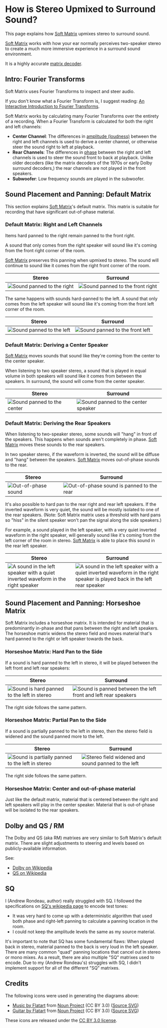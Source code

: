 # How is Stereo Upmixed to Surround Sound?

This page explains how [Soft Matrix](/) upmixes stereo to surround sound.

[Soft Matrix](/) works with how your ear normally perceives two-speaker stereo to create a much more immersive experience in a surround sound environment.

It is a highly accurate [matrix decoder](https://en.wikipedia.org/wiki/Matrix_decoder).

## Intro: Fourier Transforms

Soft Matrix uses Fourier Transforms to inspect and steer audio.

If you don't know what a Fourier Transform is, I suggest reading: [An Interactive Introduction to Fourier Transforms](https://www.jezzamon.com/fourier/).

Soft Matrix works by calculating many Fourier Transforms over the entirety of a recording. When a Fourier Transform is calculated for both the right and left channels:

- **Center Channel**: The differences in [amplitude (loudness)](https://en.wikipedia.org/wiki/Amplitude) between the right and left channels is used to derive a center channel, or otherwise steer the sound right to left at playback.
- **Rear Channels**: The differences in [phase](https://en.wikipedia.org/wiki/Phase_(waves)#Phase_shift) between the right and left channels is used to steer the sound front to back at playback. Unlike older decoders (like the matrix decoders of the 1970s or early Dolby surround decoders,) the rear channels are not played in the front speakers.
- **Subwoofer**: Low frequency sounds are played in the subwoofer.

## Sound Placement and Panning: Default Matrix

This section explains [Soft Matrix](/)'s default matrix. This matrix is suitable for recording that have significant out-of-phase material.

### Default Matrix: Right and Left Channels

Items hard panned to the right remain panned to the front right.

A sound that only comes from the right speaker will sound like it's coming from the front right corner of the room.

[Soft Matrix](/) preserves this panning when upmixed to stereo. The sound will continue to sound like it comes from the right front corner of the room.

|Stereo|Surround|
|-|-|
|![Sound panned to the right](<How is Stereo Upmixed to Surround Sound/Stereo - Right.png>)|![Sound panned to the front right](<How is Stereo Upmixed to Surround Sound/Surround - Right.png>)|

The same happens with sounds hard-panned to the left. A sound that only comes from the left speaker will sound like it's coming from the front left corner of the room.

|Stereo|Surround|
|-|-|
|![Sound panned to the left](<How is Stereo Upmixed to Surround Sound/Stereo - Left.png>)|![Sound panned to the front left](<How is Stereo Upmixed to Surround Sound/Surround - Left.png>)|

### Default Matrix: Deriving a Center Speaker

[Soft Matrix](/) moves sounds that sound like they're coming from the center to the center speaker.

When listening to two speaker stereo, a sound that is played in equal volume in both speakers will sound like it comes from between the speakers. In surround, the sound will come from the center speaker.

|Stereo|Surround|
|-|-|
|![Sound panned to the center](<How is Stereo Upmixed to Surround Sound/Stereo - Front Center.png>)|![Sound panned to the center speaker](<How is Stereo Upmixed to Surround Sound/Surround - Front Center.png>)|

### Default Matrix: Deriving the Rear Speakers

When listening to two-speaker stereo, some sounds will "hang" in front of the speakers. This happens when sounds aren't completely in phase. [Soft Matrix](/) moves these sounds to the rear speakers.

In two speaker stereo, if the waveform is inverted, the sound will be diffuse and "hang" between the speakers. [Soft Matrix](/) moves out-of-phase sounds to the rear.

|Stereo|Surround|
|-|-|
|![Out-of-phase sound](<How is Stereo Upmixed to Surround Sound/Stereo - Rear Center.png>)|![Out-of-phase sound is panned to the rear](<How is Stereo Upmixed to Surround Sound/Surround - Rear Center.png>)|

It's also possible to hard pan to the rear right and rear left speakers. If the inverted waveform is very quiet, the sound will be mostly isolated to one of the rear speakers. (Note: Soft Matrix matrix uses a threshold with hard pans so "hiss" in the silent speaker won't pan the signal along the side speakers.)

For example, a sound played in the left speaker, with a very quiet inverted waveform in the right speaker, will generally sound like it's coming from the left corner of the room in stereo. [Soft Matrix](/) is able to place this sound in the rear left speaker.

|Stereo|Surround|
|-|-|
|![A sound in the left speaker with a quiet inverted waveform in the right speaker](<How is Stereo Upmixed to Surround Sound/Stereo - Rear Side.png>)|![A sound in the left speaker with a quiet inverted waveform in the right speaker is played back in the left rear speaker](<How is Stereo Upmixed to Surround Sound/Surround - Rear Side.png>)|

## Sound Placement and Panning: Horseshoe Matrix

Soft Matrix includes a horseshoe matrix. It is intended for material that is predominantly in-phase and that pans between the right and left speakers. The horseshoe matrix widens the stereo field and moves material that's hard panned to the right or left speaker towards the back.

### Horseshoe Matrix: Hard Pan to the Side

If a sound is hard panned to the left in stereo, it will be played between the left front and left rear speakers:

|Stereo|Surround|
|-|-|
|![Sound is hard panned to the left in stereo](<How is Stereo Upmixed to Surround Sound/Stereo - Left.png>)|![Sound is panned between the left front and left rear speakers](<How is Stereo Upmixed to Surround Sound/Surround - Left Middle.png>)|

The right side follows the same pattern.

### Horseshoe Matrix: Partial Pan to the Side

If a sound is partially panned to the left in stereo, then the stereo field is widened and the sound panned more to the left.

|Stereo|Surround|
|-|-|
|![Sound is partially panned to the left in stereo](<How is Stereo Upmixed to Surround Sound/Stereo - Left Center.png>)|![Stereo field widened and sound panned to the left](<How is Stereo Upmixed to Surround Sound/Surround - Left.png>)|

The right side follows the same pattern.

### Horseshoe Matrix: Center and out-of-phase material

Just like the default matrix, material that is centered between the right and left speakers will play in the center speaker. Material that is out-of-phase will be isolated to the rear speakers.

## Dolby and QS / RM

The Dolby and QS (aka RM) matrixes are very similar to Soft Matrix's default matrix. There are slight adjustments to steering and levels based on publicly-available information.

See:

- [Dolby on Wikipedia](https://en.wikipedia.org/wiki/Dolby_Stereo#The_Dolby_Stereo_Matrix)
- [QS on Wikipedia](https://en.wikipedia.org/wiki/QS_Regular_Matrix)

## SQ

I (Andrew Rondeau, author) really struggled with SQ. I followed the specifications on [SQ's wikipedia page](https://en.wikipedia.org/wiki/Stereo_Quadraphonic) to encode test tones:

- It was very hard to come up with a deterministic algorithm that used both phase and right-left panning to calculate a panning location in the room.
- I could not keep the amplitude levels the same as my source material.

It's important to note that SQ has some fundamental flaws: When played back in stereo, material panned to the back is very loud in the left speaker. There are many common "quad" panning locations that cancel out in stereo or mono mixes. As a result, there are also multiple "SQ" matrixes used to encode. Due to my (Andrew Rondeau's) struggles with SQ, I didn't implement support for all of the different "SQ" matrixes.

## Credits

The following icons were used in generating the diagrams above:

- [Music by Flatart](https://thenounproject.com/icon/music-2594949/) from [Noun Project](https://thenounproject.com/browse/icons/term/music/) (CC BY 3.0) ([Source SVG](<How is Stereo Upmixed to Surround Sound/Sources/noun-music-2594949.svg>))
- [Guitar by Flatart](https://thenounproject.com/icon/guitar-2594947/) from [Noun Project](https://thenounproject.com/browse/icons/term/guitar/) (CC BY 3.0) ([Source SVG](<How is Stereo Upmixed to Surround Sound/Sources/noun-guitar-2594947.svg>))

These icons are released under the [CC BY 3.0 license](https://creativecommons.org/licenses/by/3.0/).
